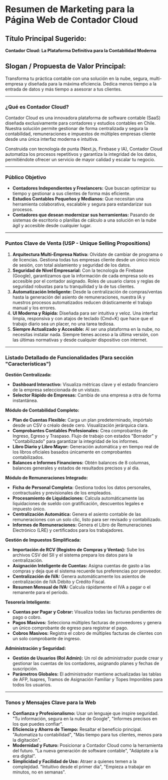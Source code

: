 # Resumen de Marketing para la Página Web de Contador Cloud

## Título Principal Sugerido:
**Contador Cloud: La Plataforma Definitiva para la Contabilidad Moderna**

## Slogan / Propuesta de Valor Principal:
Transforma tu práctica contable con una solución en la nube, segura, multi-empresa y diseñada para la máxima eficiencia. Dedica menos tiempo a la entrada de datos y más tiempo a asesorar a tus clientes.

---

### ¿Qué es Contador Cloud?

Contador Cloud es una innovadora plataforma de software contable (SaaS) diseñada exclusivamente para contadores y estudios contables en Chile. Nuestra solución permite gestionar de forma centralizada y segura la contabilidad, remuneraciones e impuestos de múltiples empresas cliente desde una única interfaz moderna e intuitiva.

Construida con tecnología de punta (Next.js, Firebase y IA), Contador Cloud automatiza los procesos repetitivos y garantiza la integridad de los datos, permitiéndote ofrecer un servicio de mayor calidad y escalar tu negocio.

---

### Público Objetivo

*   **Contadores Independientes y Freelancers:** Que buscan optimizar su tiempo y gestionar a sus clientes de forma más eficiente.
*   **Estudios Contables Pequeños y Medianos:** Que necesitan una herramienta colaborativa, escalable y segura para estandarizar sus procesos.
*   **Contadores que desean modernizar sus herramientas:** Pasando de sistemas de escritorio o planillas de cálculo a una solución en la nube ágil y accesible desde cualquier lugar.

---

### Puntos Clave de Venta (USP - Unique Selling Propositions)

1.  **Arquitectura Multi-Empresa Nativa:** Olvídate de cambiar de programa o de licencias. Gestiona todas tus empresas cliente desde un único inicio de sesión, con total aislamiento y seguridad de los datos.
2.  **Seguridad de Nivel Empresarial:** Con la tecnología de Firebase (Google), garantizamos que la información de cada empresa solo es accesible por el contador asignado. Roles de usuario claros y reglas de seguridad robustas para tu tranquilidad y la de tus clientes.
3.  **Automatización Inteligente:** Desde la centralización de compras/ventas hasta la generación del asiento de remuneraciones, nuestra IA y nuestros procesos automatizados reducen drásticamente el trabajo manual y los errores.
4.  **UI Moderna y Rápida:** Diseñada para ser intuitiva y veloz. Una interfaz limpia, responsiva y con atajos de teclado (Cmd+K) que hace que el trabajo diario sea un placer, no una tarea tediosa.
5.  **Siempre Actualizado y Accesible:** Al ser una plataforma en la nube, no necesitas instalar nada. Siempre tienes acceso a la última versión, con las últimas normativas y desde cualquier dispositivo con internet.

---

### Listado Detallado de Funcionalidades (Para sección "Características")

**Gestión Centralizada:**
*   **Dashboard Interactivo:** Visualiza métricas clave y el estado financiero de la empresa seleccionada de un vistazo.
*   **Selector Rápido de Empresas:** Cambia de una empresa a otra de forma instantánea.

**Módulo de Contabilidad Completo:**
*   **Plan de Cuentas Flexible:** Carga un plan predeterminado, impórtalo desde un CSV o créalo desde cero. Visualización jerárquica clara.
*   **Comprobantes Contables Profesionales:** Crea comprobantes de Ingreso, Egreso y Traspaso. Flujo de trabajo con estados "Borrador" y "Contabilizado" para garantizar la integridad de los informes.
*   **Libro Diario y Libro Mayor:** Generación automática y en tiempo real de los libros oficiales basados únicamente en comprobantes contabilizados.
*   **Balances e Informes Financieros:** Obtén balances de 8 columnas, balances generales y estados de resultados precisos y al día.

**Módulo de Remuneraciones Integrado:**
*   **Ficha de Personal Completa:** Gestiona todos los datos personales, contractuales y previsionales de los empleados.
*   **Procesamiento de Liquidaciones:** Calcula automáticamente las liquidaciones de sueldo con gratificación, descuentos legales e impuesto único.
*   **Centralización Automática:** Genera el asiento contable de las remuneraciones con un solo clic, listo para ser revisado y contabilizado.
*   **Informes de Remuneraciones:** Genera el Libro de Remuneraciones Electrónico (LRE) y certificados para los trabajadores.

**Gestión de Impuestos Simplificada:**
*   **Importación de RCV (Registro de Compras y Ventas):** Sube los archivos CSV del SII y el sistema prepara los datos para la centralización.
*   **Asignación Inteligente de Cuentas:** Asigna cuentas de gasto a las compras y deja que el sistema recuerde tus preferencias por proveedor.
*   **Centralización de IVA:** Genera automáticamente los asientos de centralización de IVA Débito y Crédito Fiscal.
*   **Resumen Mensual de IVA:** Calcula rápidamente el IVA a pagar o el remanente para el período.

**Tesorería Inteligente:**
*   **Cuentas por Pagar y Cobrar:** Visualiza todas las facturas pendientes de pago o cobro.
*   **Pagos Masivos:** Selecciona múltiples facturas de proveedores y genera un único comprobante de egreso para registrar el pago.
*   **Cobros Masivos:** Registra el cobro de múltiples facturas de clientes con un solo comprobante de ingreso.

**Administración y Seguridad:**
*   **Gestión de Usuarios (Rol Admin):** Un rol de administrador puede crear y gestionar las cuentas de los contadores, asignando planes y fechas de suscripción.
*   **Parámetros Globales:** El administrador mantiene actualizadas las tablas de AFP, Isapres, Tramos de Asignación Familiar y Topes Imponibles para todos los usuarios.

---

### Tonos y Mensajes Clave para la Web

*   **Confianza y Profesionalismo:** Usar un lenguaje que inspire seguridad. "Tu información, segura en la nube de Google", "Informes precisos en los que puedes confiar".
*   **Eficiencia y Ahorro de Tiempo:** Resaltar el beneficio principal. "Automatiza tu contabilidad", "Más tiempo para tus clientes, menos para la digitación".
*   **Modernidad y Futuro:** Posicionar a Contador Cloud como la herramienta del futuro. "La nueva generación de software contable", "Adáptate a la era digital".
*   **Simplicidad y Facilidad de Uso:** Atraer a quienes temen a la complejidad. "Intuitivo desde el primer día", "Empieza a trabajar en minutos, no en semanas".
